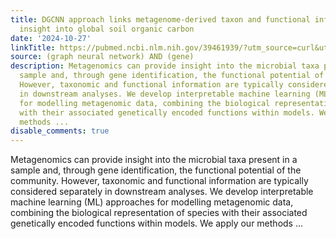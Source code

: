 ```yaml
---
title: DGCNN approach links metagenome-derived taxon and functional information providing
  insight into global soil organic carbon
date: '2024-10-27'
linkTitle: https://pubmed.ncbi.nlm.nih.gov/39461939/?utm_source=curl&utm_medium=rss&utm_campaign=pubmed-2&utm_content=1x5bM_TNL8gjogAcnslpo2s2PbDe-61JVM2h9yowOYSiZ7Dkrt&fc=20220919211934&ff=20241028182359&v=2.18.0.post9+e462414
source: (graph neural network) AND (gene)
description: Metagenomics can provide insight into the microbial taxa present in a
  sample and, through gene identification, the functional potential of the community.
  However, taxonomic and functional information are typically considered separately
  in downstream analyses. We develop interpretable machine learning (ML) approaches
  for modelling metagenomic data, combining the biological representation of species
  with their associated genetically encoded functions within models. We apply our
  methods ...
disable_comments: true
---
```

Metagenomics can provide insight into the microbial taxa present in a sample and, through gene identification, the functional potential of the community. However, taxonomic and functional information are typically considered separately in downstream analyses. We develop interpretable machine learning (ML) approaches for modelling metagenomic data, combining the biological representation of species with their associated genetically encoded functions within models. We apply our methods ...
